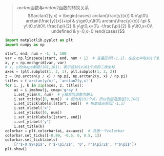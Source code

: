 > $arctan$函数与$arctan2$函数的转换关系
> $$arctan2(y,x) = \begin{cases}  
arctan(\frac{y}{x}) & x\gt0\\
arctan(\frac{y}{x})+\pi & y\ge0,x\lt0\\
arctan(\frac{y}{x})-\pi & y\lt0,x\lt0\\
\frac{\pi}{2} & y\gt0,x=0\\
-\frac{\pi}{2} & y\lt0,x=0\\
undefined & y=0,x=0
\end{cases}$$
```python
import matplotlib.pyplot as plt
import numpy as np

start, end, num = -1, 1, 100
var = np.linspace(start, end, num + 1)  # 变量区间[-1,1]，在这之中取101个数
x, y = np.meshgrid(var, var)
# x, y的shape都是(101,101)，表示这101x101个点的二维坐标
axes = (plt.subplot(1, 2, 1), plt.subplot(1, 2, 2))
z = (np.arctan(y / x) / np.pi, np.arctan2(y, x) / np.pi)
titles = ('arctan(y/x)', 'arctan2(y,x)')
for i, j, k in zip(axes, z, titles):
    ai = i.imshow(j, cmap='gray')
    i.set_ylim(0, num)  # y轴方向调整为朝上
    i.set_xticks([0, num])  # 因为有101个点，所以取值范围是[0,100]
    i.set_xticklabels([start, end])  # 把取值还原回[-1,1]
    i.set_xlabel('x')
    i.set_yticks([0, num])
    i.set_yticklabels([start, end])
    i.set_ylabel('y')
    i.set_title(k)
colorbar = plt.colorbar(ai, ax=axes)  # 共用一个colorbar
colorbar.set_ticks([-0.99, -0.5, 0, 0.5, 1])
colorbar.set_ticklabels(
    [r'$-0.99\pi$', r'$-\pi/2$', '0', r'$\pi/2$', r'$\pi$'])
plt.show()
```
